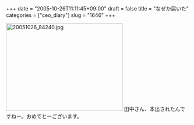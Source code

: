 +++
date = "2005-10-26T11:11:45+09:00"
draft = false
title = "なぜか届いた"
categories = ["ceo_diary"]
slug = "1646"
+++

<img src="http://ieiriblog.img.jugem.cc/20051026_84240.jpg" class="pict" width="320" height="240" alt="20051026_84240.jpg" />
田中さん、本出されたんですねー。おめでとーございます。
